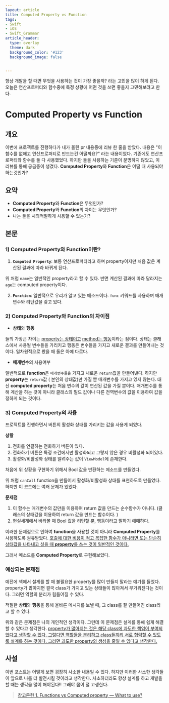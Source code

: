 ```yaml
---
layout: article
title: Computed Property vs Function
tags:
- Swift
- iOS
- Swift_Grammar
article_header:
  type: overlay
  theme: dark
  background_color: '#123'
  background_image: false


---
```


항상 개발을 할 때면 무엇을 사용하는 것이 가장 좋을까? 라는 고민을 많이 하게 된다. 오늘은 연산프로퍼티와 함수중에 특정 상황에 어떤 것을 쓰면 좋을지 고민해보려고 한다. 

<!--more-->

# Computed Property vs Function



## 개요

이번에 프로젝트를 진행하다가 내가 올린 pr 내용중에 리뷰 한 줄을 받았다. 내용은 "이 함수를 없애고 연산프로퍼티로 만드는건 어떨까요?" 라는 내용이었다. 기존에도 연산프로퍼티와 함수를 둘 다 사용했었다. 하지만 둘을 사용하는 기준이 분명하지 않았고, 이 리뷰를 통해 궁금증이 생겼다. **Computed Property**와 **Function**은 어떨 때 사용되야 하는것인가?   

## 요약

- **Computed Property**와 **Function**은 무엇인가? 
- **Computed Property**와 **Function**의 차이는 무엇인가? 
- 나는 둘을 시의적절하게 사용할 수 있는가? 



## 본문

### 1) Computed Property와 Function이란? 

1. **`Computed Property`**: 보통 연산프로퍼티라고 하며 property이지만 처음 값은 계산된 결과에 따라 바뀌게 된다. 

<script src="https://gist.github.com/gwonii/9d5c399595f7926dcbc6e24d3a295eae.js"></script>

위 처럼 `name`는 일반적인 property라고 할 수 있다. 반면 계산된 결과에 따라 달라지는 `age`는 computed property이다. 



2. **`Function`**: 일반적으로 우리가 알고 있는 메소드이다. `func` 키워드를 사용하며 매개변수와 리턴값을 갖고 있다. 



###  2) Computed Property와 Function의 차이점 

* **상태**와 **행동**

둘의 가장큰 차이는 <u>property는 상태이고</u> <u>method는 행동</u>이라는 점이다. 상태는 클래스에서 사용될 변수들을 가리키고 행동은 변수들을 가지고 새로운 결과를 만들어내는 것이다. 일차원적으로 봤을  때 둘은 아예 다르다. 

* **매개변수**의 사용여부

일반적으로 **function**은 `매개변수들을` 가지고 새로운 `return`값을 만들어낸다. 하지만 **property**는 `return`값 ( 본인의 상태값)만 가질 뿐 매개변수를 가지고 있지 않는다. 대신 **computed property**는 처음 변수의 값이 연산된 값을 가질 뿐이다. 매개변수를 통해 계산을 하는 것이 아니라 클래스의 필드 값이나 다른 전역변수의 값을 이용하여 값을 정하게 되는 것이다. 



### 3) Computed Property의 사용 

프로젝트를 진행하면서 버튼의 활성화 상태를 가리키는 값을 사용게 되었다. 

**상황**

1. 전화를 연결하는 전화하기 버튼이 있다. 
2. 전화하기 버튼은 특정 조건에서만 활성화되고 그렇지 않은 경우 비활성화 되어있다. 
3. 활성화/비활성화 상태를 알려주는 값이 `ViewModel`에 존재한다. 



처음에 위 상황을 구현하기 위해서 Bool 값을 반환하는 메소드를 만들었다. 

<script src="https://gist.github.com/gwonii/2371c728b0f5930cd2344247674b84a8.js"></script>

위 처럼 `canCall` function을 만들어서 활성화/비활성화 상태를 표현하도록 만들었다. 하지만 이 코드에는 여러 문제가 있었다. 

**문제점**

1. 이 함수는 매개변수의 값만을 이용하여 return 값을 만드는 순수함수가 아니다.  (클래스의 상태값을 이용하여 return 값을 만드는 함수이다. )
2. 현실세계에서 바라볼 때 Bool 값을 리턴할 뿐, 행동이라고 말하기 애매하다. 



이러한 문제점으로 인하여 **function**을 사용할 것이 아니라 **Computed Property**를 사용하도록 권유받았다. <u>호출에 대한 비용이 적고 복잡한 함수가 아니라면 또는 단순히 상태값을 나타내고 싶을 때 **property**를 쓰는 것이 일반적인 것이다.</u>

그래서 메소드를 **Computed Property**로 구현해보았다. 

<script src="https://gist.github.com/gwonii/8a8f78da51144c445f8a84041dc096d6.js"></script>



### 예상되는 문제점

예전에 책에서 설계를 할 때 불필요한 property를 많이 만들지 말라는 얘기를 들었다. property가 많아지면 결국 class가 가지고 있는 상태들이 많아져서 무거워진다는 것이다. 그러면 역할의 분리가 힘들어질 수 있다. 

적절한 **상태**와 **행동**을 통해 올바른 메시지를 보낼 때, 그 class를 잘 만들어진 class라고 할 수 있다. 

위와 같은 문제점은 나의 개인적인 생각이다. 그런데 이 문제점은 설계를 통해 쉽게 해결할 수 있다고 생각한다. <u>property가 많아지는 것은 해당 class에 과도한 책임이 부여되었다고 생각할 수 있다. 그렇다면 역할들을 분리하고 class들끼리 서로 협력할 수 있도록 설계를 하는 것이다. 그러면 과도한 property의 생성을 줄일 수 있다고 생각한다.</u> 



## 사설 

이번 포스트는 어떻게 보면 굉장히 사소한 내용일 수 있다. 하지만 이러한 사소한 생각들이 앞으로 나를 더 발전시킬 것이라고 생각한다. 사소하더라도 항상 설계를 하고 개발을 할 때는 생각을 많이 해야된다!! 그래야 몸이 덜 고생한다. 



> [참고문헌 1. Functions vs Computed property — What to use?](https://medium.com/swift-india/functions-vs-computed-property-what-to-use-64bbe2df3916)






























